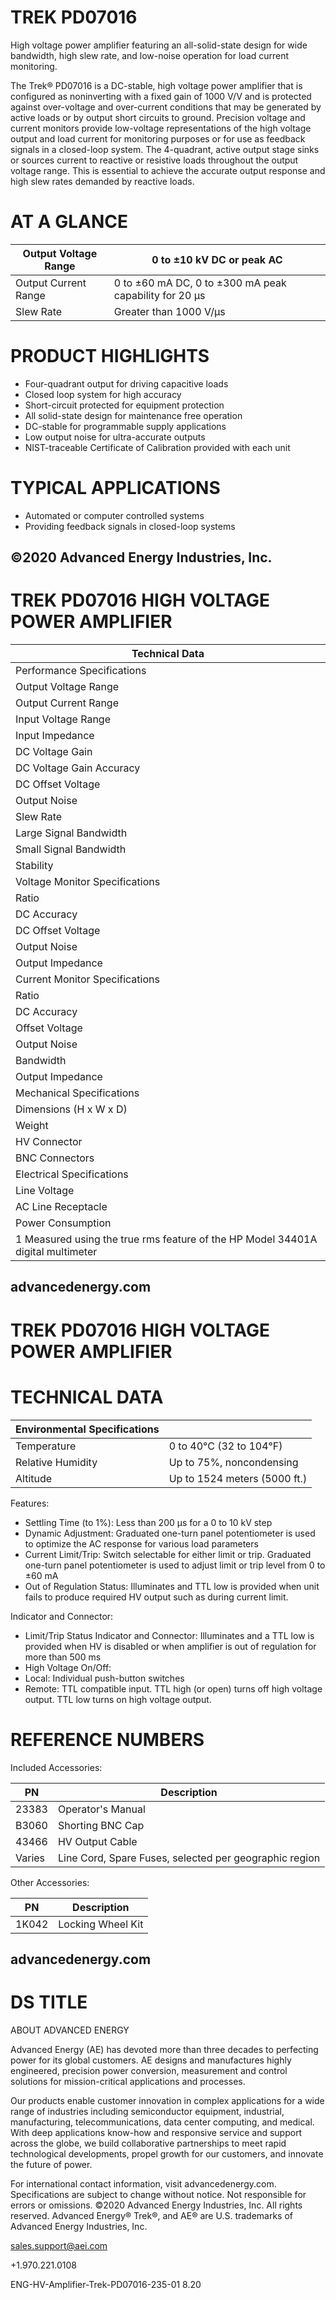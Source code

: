 # TREK PD07016

High voltage power amplifier featuring an all-solid-state design for wide bandwidth, high slew rate, and low-noise operation for load current monitoring.

The Trek® PD07016 is a DC-stable, high voltage power amplifier that is configured as noninverting with a fixed gain of 1000 V/V and is protected against over-voltage and over-current conditions that may be generated by active loads or by output short circuits to ground. Precision voltage and current monitors provide low-voltage representations of the high voltage output and load current for monitoring purposes or for use as feedback signals in a closed-loop system. The 4-quadrant, active output stage sinks or sources current to reactive or resistive loads throughout the output voltage range. This is essential to achieve the accurate output response and high slew rates demanded by reactive loads.

# AT A GLANCE

|Output Voltage Range|0 to ±10 kV DC or peak AC|
|---|---|
|Output Current Range|0 to ±60 mA DC, 0 to ±300 mA peak capability for 20 μs|
|Slew Rate|Greater than 1000 V/μs|

# PRODUCT HIGHLIGHTS

- Four-quadrant output for driving capacitive loads
- Closed loop system for high accuracy
- Short-circuit protected for equipment protection
- All solid-state design for maintenance free operation
- DC-stable for programmable supply applications
- Low output noise for ultra-accurate outputs
- NIST-traceable Certificate of Calibration provided with each unit

# TYPICAL APPLICATIONS

- Automated or computer controlled systems
- Providing feedback signals in closed-loop systems

©2020 Advanced Energy Industries, Inc.
---
# TREK PD07016 HIGH VOLTAGE POWER AMPLIFIER

|Technical Data|
|---|
|Performance Specifications|
|Output Voltage Range|0 to ±10 kV DC or peak AC|
|Output Current Range|0 to ±60 mA DC, 0 to 300 mA peak capability for 20 μs|
|Input Voltage Range|0 to ±10 V DC or peak AC|
|Input Impedance|25 kW, nominal (inverting/differential option 50 kW, nominal)|
|DC Voltage Gain|1000 V/V|
|DC Voltage Gain Accuracy|Better than 0.1% of full scale|
|DC Offset Voltage|Less than ±4 V|
|Output Noise|Less than 5 V rms|
|Slew Rate|Greater than 1000 V/μs (10% to 90%, typical)|
|Large Signal Bandwidth|DC to greater than 10 kHz (2% Distortion)|
|Small Signal Bandwidth|DC to greater than 20 kHz (-3dB)|
|Stability|Drift with Time: Less than 50 ppm/hr, noncumulative Drift with Temp: Less than 100 ppm/°C|
|Voltage Monitor Specifications|
|Ratio|1 V / 1000 V|
|DC Accuracy|Better than 0.1% of full scale|
|DC Offset Voltage|Less than ±5 mV|
|Output Noise|Less than 20 mV rms|
|Output Impedance|47 W|
|Current Monitor Specifications|
|Ratio|30 V/mA|
|DC Accuracy|Better than 2% of full scale|
|Offset Voltage|Less than ±10 mV|
|Output Noise|Less than 30 mV rms|
|Bandwidth|DC to greater than 5 Hz (-3 dB)|
|Output Impedance|47 W|
|Mechanical Specifications|
|Dimensions (H x W x D)|91.4 x 43 x 87 cm (36 x 17 x 34 in)|
|Weight|73 kg (160 lb)|
|HV Connector|Caton High Voltage Connector|
|BNC Connectors|Amplifier Input, Voltage Monitor, Current Monitor, Remote High Voltage ON/OFF, Out of Regulation Status, Fault/Trip Status|
|Electrical Specifications|
|Line Voltage|Factory Set for one of two ranges: 104 to 127 VAC or 180 to 250 VAC, either at 48 to 63 Hz|
|AC Line Receptacle|Standard three-prong with integral fuse holder|
|Power Consumption|1800 VA, maximum|
|1 Measured using the true rms feature of the HP Model 34401A digital multimeter|

advancedenergy.com
---
# TREK PD07016 HIGH VOLTAGE POWER AMPLIFIER

# TECHNICAL DATA

|Environmental Specifications| |
|---|---|
|Temperature|0 to 40°C (32 to 104°F)|
|Relative Humidity|Up to 75%, noncondensing|
|Altitude|Up to 1524 meters (5000 ft.)|

Features:

- Settling Time (to 1%): Less than 200 μs for a 0 to 10 kV step
- Dynamic Adjustment: Graduated one-turn panel potentiometer is used to optimize the AC response for various load parameters
- Current Limit/Trip: Switch selectable for either limit or trip. Graduated one-turn panel potentiometer is used to adjust limit or trip level from 0 to ±60 mA
- Out of Regulation Status: Illuminates and TTL low is provided when unit fails to produce required HV output such as during current limit.

Indicator and Connector:

- Limit/Trip Status Indicator and Connector: Illuminates and a TTL low is provided when HV is disabled or when amplifier is out of regulation for more than 500 ms
- High Voltage On/Off:
- Local: Individual push-button switches
- Remote: TTL compatible input. TTL high (or open) turns off high voltage output. TTL low turns on high voltage output.

# REFERENCE NUMBERS

Included Accessories:

|PN|Description|
|---|---|
|23383|Operator's Manual|
|B3060|Shorting BNC Cap|
|43466|HV Output Cable|
|Varies|Line Cord, Spare Fuses, selected per geographic region|

Other Accessories:

|PN|Description|
|---|---|
|1K042|Locking Wheel Kit|

advancedenergy.com
---
# DS TITLE

ABOUT ADVANCED ENERGY

Advanced Energy (AE) has devoted more than three decades to perfecting power for its global customers. AE designs and manufactures highly engineered, precision power conversion, measurement and control solutions for mission-critical applications and processes.

Our products enable customer innovation in complex applications for a wide range of industries including semiconductor equipment, industrial, manufacturing, telecommunications, data center computing, and medical. With deep applications know-how and responsive service and support across the globe, we build collaborative partnerships to meet rapid technological developments, propel growth for our customers, and innovate the future of power.

For international contact information, visit advancedenergy.com. Specifications are subject to change without notice. Not responsible for errors or omissions. ©2020 Advanced Energy Industries, Inc. All rights reserved. Advanced Energy® Trek®, and AE® are U.S. trademarks of Advanced Energy Industries, Inc.

sales.support@aei.com

+1.970.221.0108

ENG-HV-Amplifier-Trek-PD07016-235-01 8.20